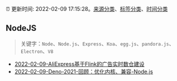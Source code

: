 :alarm_clock: 更新时间: 2022-02-09 17:15:28。[来源分类](../README.md)、[标签分类](../TAGS.md)、[时间分类](../TIMELINE.md)

## NodeJS


> 关键字：`Node`、`Node.js`、`Express`、`Koa`、`egg.js`、`pandora.js`、`Electron`、`V8`



- [2022-02-09-AliExpress基于Flink的广告实时数仓建设](https://toutiao.io/k/zr283ak) 
- [2022-02-09-Deno-2021-回顾：优化内核、兼容-Node.js](https://toutiao.io/k/cjost47) 